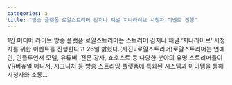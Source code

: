 ```yaml
---
categories: a
title: "방송 플랫폼 로얄스트리머 김지나 채널 지나라이브 시청자 이벤트 진행"
---
```

 1인 미디어 라이브 방송 플랫폼 로얄스트리머는 스트리머 김지나 채널 ‘지나라이브’ 시청자를 위한 이벤트를 진행한다고 26일 밝혔다.(사진=로얄스트리머)로얄스트리머는 연예인, 인플루언서 모델, 유튜버, 전문 강사, 쇼호스트 등 다양한 분야의 유명 스트리머들이 VR버츄얼 매니저, 시그니처 등 방송 스트리밍 플랫폼에 특화된 시스템과 아이템을 통해 시청자와 소통...